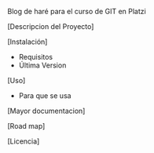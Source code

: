 Blog de haré para el curso de GIT en Platzi

[Descripcion del Proyecto]

[Instalación]

- Requisitos
- Última Version

[Uso]
- Para que se usa

[Mayor documentacion]

[Road map]


[Licencia]
